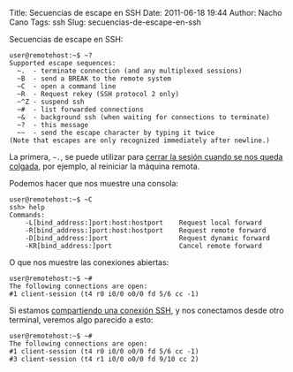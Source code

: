 Title: Secuencias de escape en SSH
Date: 2011-06-18 19:44
Author: Nacho Cano
Tags: ssh
Slug: secuencias-de-escape-en-ssh

Secuencias de escape en SSH:

    user@remotehost:~$ ~?
    Supported escape sequences:
      ~.  - terminate connection (and any multiplexed sessions)
      ~B  - send a BREAK to the remote system
      ~C  - open a command line
      ~R  - Request rekey (SSH protocol 2 only)
      ~^Z - suspend ssh
      ~#  - list forwarded connections
      ~&  - background ssh (when waiting for connections to terminate)
      ~?  - this message
      ~~  - send the escape character by typing it twice
    (Note that escapes are only recognized immediately after newline.)

La primera, `~.`, se puede utilizar para [cerrar la sesión cuando se nos
queda colgada][], por ejemplo, al reiniciar la máquina remota.

Podemos hacer que nos muestre una consola:

    user@remotehost:~$ ~C
    ssh> help
    Commands:
        -L[bind_address:]port:host:hostport    Request local forward
        -R[bind_address:]port:host:hostport    Request remote forward
        -D[bind_address:]port                  Request dynamic forward
        -KR[bind_address:]port                 Cancel remote forward

O que nos muestre las conexiones abiertas:

    user@remotehost:~$ ~#
    The following connections are open:
    #1 client-session (t4 r0 i0/0 o0/0 fd 5/6 cc -1)

Si estamos [compartiendo una conexión SSH][], y nos conectamos desde
otro terminal, veremos algo parecido a esto:

    user@remotehost:~$ ~#
    The following connections are open:
    #1 client-session (t4 r0 i0/0 o0/0 fd 5/6 cc -1)
    #3 client-session (t4 r1 i0/0 o0/0 fd 9/10 cc 2)

  [cerrar la sesión cuando se nos queda colgada]: http://www.commandlinefu.com/commands/view/8665/control-ssh-connection
    "cerrar la sesión cuando se nos queda colgada"
  [compartiendo una conexión SSH]: {filename}/admin/compartiendo-una-conexion-por-ssh.md
    "compartiendo una conexión SSH"
